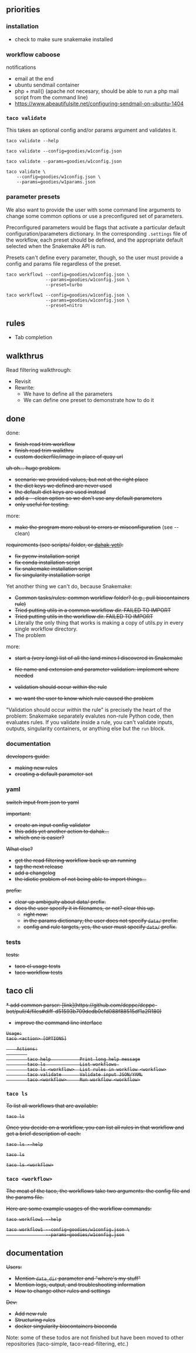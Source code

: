 ## priorities

### installation

* check to make sure snakemake installed

### workflow caboose

notifications
* email at the end
* ubuntu sendmail container
* php + mail() (apache not necesary, should be able to 
    run a php mail script from the command line)
* https://www.abeautifulsite.net/configuring-sendmail-on-ubuntu-1404

### `taco validate`

This takes an optional config and/or params argument and validates it.

```
taco validate --help

taco validate --config=goodies/w1config.json

taco validate --params=goodies/w1config.json

taco validate \
    --config=goodies/w1config.json \
    --params=goodies/w1params.json
```

### parameter presets

We also want to provide the user with some 
command line arguments to change some common
options or use a preconfigured set of parameters.

Preconfigured parameters would be flags that 
activate a particular default configuration/parameters
dictionary. In the corresponding `.settings` file of the 
workflow, each preset should be defined, and the 
appropriate default selected when the Snakemake API
is run.

Presets can't define every parameter, though, 
so the user must provide a config and params file
regardless of the preset.

```
taco workflow1 --config=goodies/w1config.json \
               --params=goodies/w1config.json \
               --preset=turbo

taco workflow1 --config=goodies/w1config.json \
               --params=goodies/w1config.json \
               --preset=nitro
```

## rules

* Tab completion


## walkthrus

Read filtering walkthrough:

* Revisit
* Rewrite:
    * We have to define all the parameters
    * We can define one preset to demonstrate how to do it


## done

done:

* <s>finish read trim workflow</s>
* <s>finish read trim walkthru</s>
* <s>custom dockerfile/image in place of quay url</s>

<s>uh oh... huge problem.
    
* scenario: we provided values, but not at the right place
* the dict keys we defined are never used
* the default dict keys are used instead
* add a --clean option so we don't use any default parameters
* only useful for testing.</s>

more:

* <s>make the program more robust to errors or misconfiguration</s> (see --clean)

<s>requirements (see scripts/ folder, or [dahak-yeti](https://github.com/charlesreid1/dahak-yeti)):
    
* fix pyenv installation script
* fix conda installation script 
* fix snakemake installation script
* fix singularity installation script</s>

Yet another thing we can't do, because Snakemake:

* <s>Common tasks/rules: common workflow folder? (e.g., pull biocontainers rule)</s>
* <s>Tried putting utils in a common workflow dir. FAILED TO IMPORT</s> 
* <s>Tried putting utils in the workflow dir. FAILED TO IMPORT</s>
* Literally the only thing that works is making a copy of utils.py in every single workflow directory. 
* The problem 

more:

* <s>start a (very long) list of all the land mines I discovered in Snakemake</s>

* <s>file name and extension and parameter validation: implement where needed
* validation should occur *within* the rule
* we want the user to know which rule caused the problem</s>

"Validation should occur *within* the rule" is precisely the heart of the problem:
Snakemake separately evalutes non-rule Python code, then evaluates rules.
If you validate inside a rule, you can't validate inputs, outputs, singularity containers,
or anything else but the `run` block.

### documentation

<s>developers guide:
    
* making new rules
* creating a default parameter set</s>


### yaml

<s>switch input from json to yaml</s>

<s>important:
    
* create an input config validator
* this adds yet another action to dahak...
* which one is easier?</s>

<s>What else?
    
* get the read filtering workflow back up an running
* tag the next release 
* add a changelog
* the idiotic problem of not being able to import things...</s>

<s>prefix:
    
* clear up ambiguity about data/ prefix.
* does the user specify it in filenames, or not? clear this up.
    * right now:
    * in the params dictionary, the user does not specify `data/` prefix.
    * config and rule targets, yes, the user must specify `data/` prefix.</s>


### tests

<s>tests:
    
* taco cl usage tests
* taco workflow tests</s>


## taco cli

<s>
* add common parser: [link](https://github.com/dcppc/dcppc-bot/pull/4/files#diff-d51593b709dedb0cfd088f88515df1a2R180)

* improve the command line interface

```
Usage:
taco <action> [OPTIONS]

    Actions:
        
        taco help           Print long help message
        taco ls             List workflows 
        taco ls <workflow>  List rules in workflow <workflow>
        taco validate       Validate input JSON/YAML
        taco <workflow>     Run workflow <workflow>
```
</s>


### `taco ls`

<s>To list all workflows that are available:

```
taco ls
```

Once you decide on a workflow, you can list all rules
in that workflow and get a brief description of each:

```
taco ls --help

taco ls

taco ls <workflow>
```
</s>


### `taco <workflow>`

<s>The meat of the taco, the workflows take two arguments:
the config file and the params file.

Here are some example usages of the workflow commands:

```
taco workflow1 --help

taco workflow1 --config=goodies/w1config.json \
               --params=goodies/w1config.json
```
</s>

## documentation

<s>Users:

* Mention `data_dir` parameter and "where's my stuff"
* Mention logs, output, and troubleshooting information
* How to change other rules and settings

Dev:

* Add new rule
* Structuring rules
* docker singularity biocontainers bioconda</s>

Note: some of these todos are not finished but have been moved to other repositories (taco-simple, taco-read-filtering, etc.)
